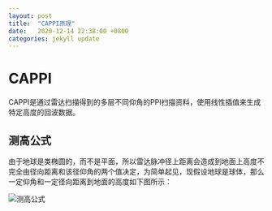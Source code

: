```yaml
---
layout: post
title:  "CAPPI原理"
date:   2020-12-14 22:38:00 +0800
categories: jekyll update
---
```

# CAPPI

CAPPI是通过雷达扫描得到的多层不同仰角的PPI扫描资料，使用线性插值来生成特定高度的回波数据。

## 测高公式

由于地球是类椭圆的，而不是平面，所以雷达脉冲径上距离会造成到地面上高度不完全由径向距离和该径仰角的两个值决定，为简单起见，现假设地球是球体，那么一定仰角和一定径向距离到地面的高度如下图所示：

![测高公式]()